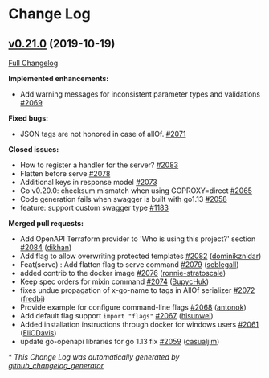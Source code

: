 # Change Log

## [v0.21.0](https://github.com/protodev-site/go-swagger/tree/v0.21.0) (2019-10-19)

[Full Changelog](https://github.com/protodev-site/go-swagger/compare/v0.20.1...v0.21.0)

**Implemented enhancements:**

- Add warning messages for inconsistent parameter types and validations [\#2069](https://github.com/protodev-site/go-swagger/issues/2069)

**Fixed bugs:**

- JSON tags are not honored in case of allOf. [\#2071](https://github.com/protodev-site/go-swagger/issues/2071)

**Closed issues:**

- How to register a handler for the server? [\#2083](https://github.com/protodev-site/go-swagger/issues/2083)
- Flatten before serve [\#2078](https://github.com/protodev-site/go-swagger/issues/2078)
- Additional keys in response model [\#2073](https://github.com/protodev-site/go-swagger/issues/2073)
- Go v0.20.0: checksum mismatch when using GOPROXY=direct [\#2065](https://github.com/protodev-site/go-swagger/issues/2065)
- Code generation fails when swagger is built with go1.13 [\#2058](https://github.com/protodev-site/go-swagger/issues/2058)
- feature: support custom swagger type [\#1183](https://github.com/protodev-site/go-swagger/issues/1183)

**Merged pull requests:**

- Add OpenAPI Terraform provider to 'Who is using this project?' section [\#2084](https://github.com/protodev-site/go-swagger/pull/2084) ([dikhan](https://github.com/dikhan))
- Add flag to allow overwriting protected templates [\#2082](https://github.com/protodev-site/go-swagger/pull/2082) ([dominikznidar](https://github.com/dominikznidar))
- Feat\(serve\) : Add flatten flag to serve command [\#2079](https://github.com/protodev-site/go-swagger/pull/2079) ([seblegall](https://github.com/seblegall))
- added contrib to the docker image [\#2076](https://github.com/protodev-site/go-swagger/pull/2076) ([ronnie-stratoscale](https://github.com/ronnie-stratoscale))
- Keep spec orders for mixin command [\#2074](https://github.com/protodev-site/go-swagger/pull/2074) ([BupycHuk](https://github.com/BupycHuk))
- fixes undue propagation of x-go-name to tags in AllOf serializer [\#2072](https://github.com/protodev-site/go-swagger/pull/2072) ([fredbi](https://github.com/fredbi))
- Provide example for configure command-line flags [\#2068](https://github.com/protodev-site/go-swagger/pull/2068) ([antonok](https://github.com/antonok))
- Add default flag support  `import "flags"` [\#2067](https://github.com/protodev-site/go-swagger/pull/2067) ([hisunwei](https://github.com/hisunwei))
- Added installation instructions through docker for windows users [\#2061](https://github.com/protodev-site/go-swagger/pull/2061) ([EliCDavis](https://github.com/EliCDavis))
- update go-openapi libraries for go 1.13 fix [\#2059](https://github.com/protodev-site/go-swagger/pull/2059) ([casualjim](https://github.com/casualjim))



\* *This Change Log was automatically generated by [github_changelog_generator](https://github.com/skywinder/Github-Changelog-Generator)*
